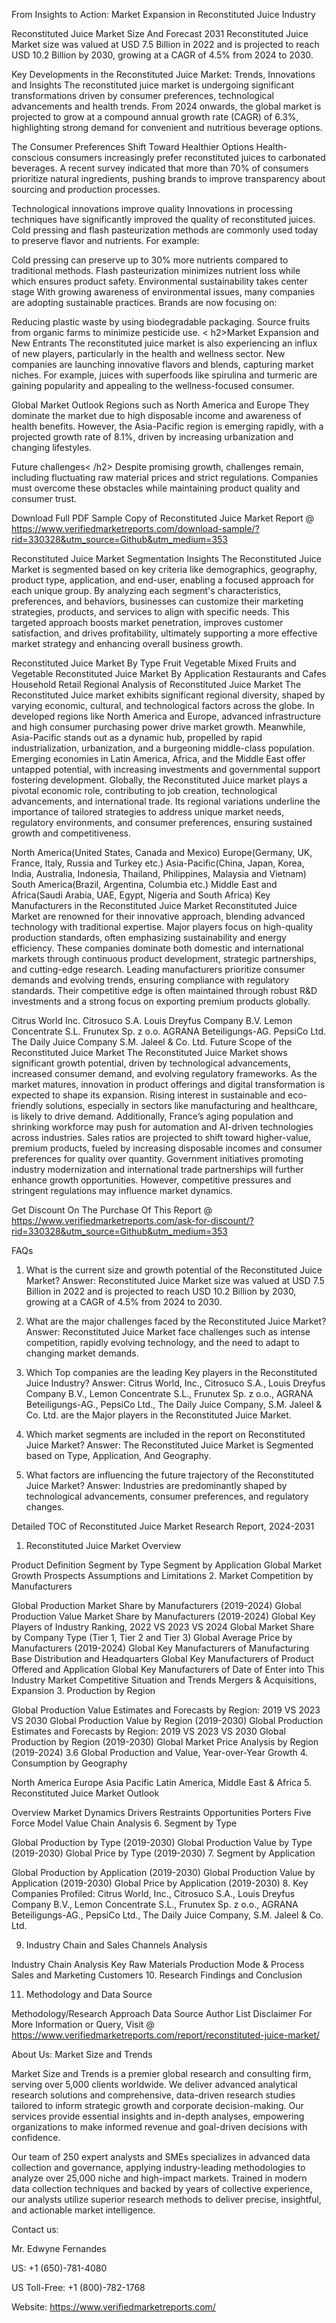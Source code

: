 From Insights to Action: Market Expansion in Reconstituted Juice Industry


Reconstituted Juice Market Size And Forecast 2031
Reconstituted Juice Market size was valued at USD 7.5 Billion in 2022 and is projected to reach USD 10.2 Billion by 2030, growing at a CAGR of 4.5% from 2024 to 2030.

Key Developments in the Reconstituted Juice Market: Trends, Innovations and Insights
The reconstituted juice market is undergoing significant transformations driven by consumer preferences, technological advancements and health trends. From 2024 onwards, the global market is projected to grow at a compound annual growth rate (CAGR) of 6.3%, highlighting strong demand for convenient and nutritious beverage options.

The Consumer Preferences Shift Toward Healthier Options
Health-conscious consumers increasingly prefer reconstituted juices to carbonated beverages. A recent survey indicated that more than 70% of consumers prioritize natural ingredients, pushing brands to improve transparency about sourcing and production processes.

Technological innovations improve quality
Innovations in processing techniques have significantly improved the quality of reconstituted juices. Cold pressing and flash pasteurization methods are commonly used today to preserve flavor and nutrients. For example:

Cold pressing can preserve up to 30% more nutrients compared to traditional methods.
Flash pasteurization minimizes nutrient loss while which ensures product safety.
Environmental sustainability takes center stage
With growing awareness of environmental issues, many companies are adopting sustainable practices. Brands are now focusing on:

Reducing plastic waste by using biodegradable packaging.
Source fruits from organic farms to minimize pesticide use.
< h2>Market Expansion and New Entrants
The reconstituted juice market is also experiencing an influx of new players, particularly in the health and wellness sector. New companies are launching innovative flavors and blends, capturing market niches. For example, juices with superfoods like spirulina and turmeric are gaining popularity and appealing to the wellness-focused consumer.

Global Market Outlook
Regions such as North America and Europe They dominate the market due to high disposable income and awareness of health benefits. However, the Asia-Pacific region is emerging rapidly, with a projected growth rate of 8.1%, driven by increasing urbanization and changing lifestyles.

Future challenges< /h2>
Despite promising growth, challenges remain, including fluctuating raw material prices and strict regulations. Companies must overcome these obstacles while maintaining product quality and consumer trust.

Download Full PDF Sample Copy of Reconstituted Juice Market Report @ https://www.verifiedmarketreports.com/download-sample/?rid=330328&utm_source=Github&utm_medium=353

Reconstituted Juice Market Segmentation Insights
The Reconstituted Juice Market is segmented based on key criteria like demographics, geography, product type, application, and end-user, enabling a focused approach for each unique group. By analyzing each segment's characteristics, preferences, and behaviors, businesses can customize their marketing strategies, products, and services to align with specific needs. This targeted approach boosts market penetration, improves customer satisfaction, and drives profitability, ultimately supporting a more effective market strategy and enhancing overall business growth.

Reconstituted Juice Market By Type
Fruit
Vegetable
Mixed Fruits and Vegetable
Reconstituted Juice Market By Application
Restaurants and Cafes
Household
Retail
Regional Analysis of Reconstituted Juice Market
The Reconstituted Juice market exhibits significant regional diversity, shaped by varying economic, cultural, and technological factors across the globe. In developed regions like North America and Europe, advanced infrastructure and high consumer purchasing power drive market growth. Meanwhile, Asia-Pacific stands out as a dynamic hub, propelled by rapid industrialization, urbanization, and a burgeoning middle-class population. Emerging economies in Latin America, Africa, and the Middle East offer untapped potential, with increasing investments and governmental support fostering development. Globally, the Reconstituted Juice market plays a pivotal economic role, contributing to job creation, technological advancements, and international trade. Its regional variations underline the importance of tailored strategies to address unique market needs, regulatory environments, and consumer preferences, ensuring sustained growth and competitiveness.

North America(United States, Canada and Mexico)
Europe(Germany, UK, France, Italy, Russia and Turkey etc.)
Asia-Pacific(China, Japan, Korea, India, Australia, Indonesia, Thailand, Philippines, Malaysia and Vietnam)
South America(Brazil, Argentina, Columbia etc.)
Middle East and Africa(Saudi Arabia, UAE, Egypt, Nigeria and South Africa)
Key Manufacturers in the Reconstituted Juice Market
Reconstituted Juice Market are renowned for their innovative approach, blending advanced technology with traditional expertise. Major players focus on high-quality production standards, often emphasizing sustainability and energy efficiency. These companies dominate both domestic and international markets through continuous product development, strategic partnerships, and cutting-edge research. Leading manufacturers prioritize consumer demands and evolving trends, ensuring compliance with regulatory standards. Their competitive edge is often maintained through robust R&D investments and a strong focus on exporting premium products globally.

Citrus World
Inc.
Citrosuco S.A.
Louis Dreyfus Company B.V.
Lemon Concentrate S.L.
Frunutex Sp. z o.o.
AGRANA Beteiligungs-AG.
PepsiCo Ltd.
The Daily Juice Company
S.M. Jaleel & Co. Ltd.
Future Scope of the Reconstituted Juice Market
The Reconstituted Juice Market shows significant growth potential, driven by technological advancements, increased consumer demand, and evolving regulatory frameworks. As the market matures, innovation in product offerings and digital transformation is expected to shape its expansion. Rising interest in sustainable and eco-friendly solutions, especially in sectors like manufacturing and healthcare, is likely to drive demand. Additionally, France’s aging population and shrinking workforce may push for automation and AI-driven technologies across industries. Sales ratios are projected to shift toward higher-value, premium products, fueled by increasing disposable incomes and consumer preferences for quality over quantity. Government initiatives promoting industry modernization and international trade partnerships will further enhance growth opportunities. However, competitive pressures and stringent regulations may influence market dynamics.

Get Discount On The Purchase Of This Report @ https://www.verifiedmarketreports.com/ask-for-discount/?rid=330328&utm_source=Github&utm_medium=353

FAQs
1. What is the current size and growth potential of the Reconstituted Juice Market?
Answer: Reconstituted Juice Market size was valued at USD 7.5 Billion in 2022 and is projected to reach USD 10.2 Billion by 2030, growing at a CAGR of 4.5% from 2024 to 2030.

2. What are the major challenges faced by the Reconstituted Juice Market?
Answer: Reconstituted Juice Market face challenges such as intense competition, rapidly evolving technology, and the need to adapt to changing market demands.

3. Which Top companies are the leading Key players in the Reconstituted Juice Industry?
Answer: Citrus World, Inc., Citrosuco S.A., Louis Dreyfus Company B.V., Lemon Concentrate S.L., Frunutex Sp. z o.o., AGRANA Beteiligungs-AG., PepsiCo Ltd., The Daily Juice Company, S.M. Jaleel & Co. Ltd. are the Major players in the Reconstituted Juice Market.

4. Which market segments are included in the report on Reconstituted Juice Market?
Answer: The Reconstituted Juice Market is Segmented based on Type, Application, And Geography.

5. What factors are influencing the future trajectory of the Reconstituted Juice Market?
Answer: Industries are predominantly shaped by technological advancements, consumer preferences, and regulatory changes.

Detailed TOC of Reconstituted Juice Market Research Report, 2024-2031
1. Reconstituted Juice Market Overview

Product Definition
Segment by Type
Segment by Application
Global Market Growth Prospects
Assumptions and Limitations
2. Market Competition by Manufacturers

Global Production Market Share by Manufacturers (2019-2024)
Global Production Value Market Share by Manufacturers (2019-2024)
Global Key Players of Industry Ranking, 2022 VS 2023 VS 2024
Global Market Share by Company Type (Tier 1, Tier 2 and Tier 3)
Global Average Price by Manufacturers (2019-2024)
Global Key Manufacturers of Manufacturing Base Distribution and Headquarters
Global Key Manufacturers of Product Offered and Application
Global Key Manufacturers of Date of Enter into This Industry
Market Competitive Situation and Trends
Mergers & Acquisitions, Expansion
3. Production by Region

Global Production Value Estimates and Forecasts by Region: 2019 VS 2023 VS 2030
Global Production Value by Region (2019-2030)
Global Production Estimates and Forecasts by Region: 2019 VS 2023 VS 2030
Global Production by Region (2019-2030)
Global Market Price Analysis by Region (2019-2024) 3.6 Global Production and Value, Year-over-Year Growth
4. Consumption by Geography

North America
Europe
Asia Pacific
Latin America, Middle East & Africa
5. Reconstituted Juice Market Outlook

Overview
Market Dynamics
Drivers
Restraints
Opportunities
Porters Five Force Model
Value Chain Analysis 
6. Segment by Type

Global Production by Type (2019-2030)
Global Production Value by Type (2019-2030)
Global Price by Type (2019-2030)
7. Segment by Application

Global Production by Application (2019-2030)
Global Production Value by Application (2019-2030)
Global Price by Application (2019-2030)
8. Key Companies Profiled: Citrus World, Inc., Citrosuco S.A., Louis Dreyfus Company B.V., Lemon Concentrate S.L., Frunutex Sp. z o.o., AGRANA Beteiligungs-AG., PepsiCo Ltd., The Daily Juice Company, S.M. Jaleel & Co. Ltd.

9. Industry Chain and Sales Channels Analysis

Industry Chain Analysis
Key Raw Materials
Production Mode & Process
Sales and Marketing
Customers
10. Research Findings and Conclusion

11. Methodology and Data Source

Methodology/Research Approach
Data Source
Author List
Disclaimer
For More Information or Query, Visit @ https://www.verifiedmarketreports.com/report/reconstituted-juice-market/

About Us: Market Size and Trends

Market Size and Trends is a premier global research and consulting firm, serving over 5,000 clients worldwide. We deliver advanced analytical research solutions and comprehensive, data-driven research studies tailored to inform strategic growth and corporate decision-making. Our services provide essential insights and in-depth analyses, empowering organizations to make informed revenue and goal-driven decisions with confidence.

Our team of 250 expert analysts and SMEs specializes in advanced data collection and governance, applying industry-leading methodologies to analyze over 25,000 niche and high-impact markets. Trained in modern data collection techniques and backed by years of collective experience, our analysts utilize superior research methods to deliver precise, insightful, and actionable market intelligence.

Contact us:

Mr. Edwyne Fernandes

US: +1 (650)-781-4080

US Toll-Free: +1 (800)-782-1768

Website: https://www.verifiedmarketreports.com/
